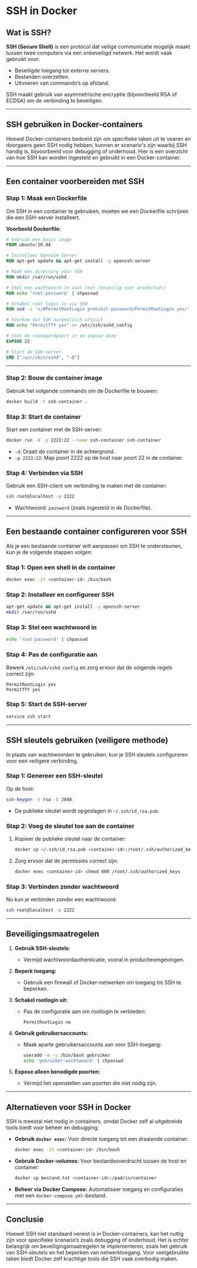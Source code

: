 # SSH in Docker

## Wat is SSH?

**SSH (Secure Shell)** is een protocol dat veilige communicatie mogelijk maakt tussen twee computers via een onbeveiligd netwerk. Het wordt vaak gebruikt voor:

- Beveiligde toegang tot externe servers.
- Bestanden overzetten.
- Uitvoeren van commando’s op afstand.

SSH maakt gebruik van asymmetrische encryptie (bijvoorbeeld RSA of ECDSA) om de verbinding te beveiligen.

---

## SSH gebruiken in Docker-containers

Hoewel Docker-containers bedoeld zijn om specifieke taken uit te voeren en doorgaans geen SSH nodig hebben, kunnen er scenario's zijn waarbij SSH handig is, bijvoorbeeld voor debugging of onderhoud. Hier is een overzicht van hoe SSH kan worden ingesteld en gebruikt in een Docker-container.

---

## Een container voorbereiden met SSH

### Stap 1: Maak een Dockerfile

Om SSH in een container te gebruiken, moeten we een Dockerfile schrijven die een SSH-server installeert.

**Voorbeeld Dockerfile:**

```Dockerfile
# Gebruik een basis image
FROM ubuntu:20.04

# Installeer OpenSSH Server
RUN apt-get update && apt-get install -y openssh-server

# Maak een directory voor SSH
RUN mkdir /var/run/sshd

# Stel een wachtwoord in voor root (onveilig voor productie!)
RUN echo 'root:password' | chpasswd

# Schakel root login in via SSH
RUN sed -i 's/#PermitRootLogin prohibit-password/PermitRootLogin yes/' /etc/ssh/sshd_config

# Voorkom dat SSH automatisch afsluit
RUN echo "PermitTTY yes" >> /etc/ssh/sshd_config

# Stel de standaardpoort in en expose deze
EXPOSE 22

# Start de SSH-server
CMD ["/usr/sbin/sshd", "-D"]
```

---

### Stap 2: Bouw de container image

Gebruik het volgende commando om de Dockerfile te bouwen:

```bash
docker build -t ssh-container .
```

### Stap 3: Start de container

Start een container met de SSH-server:

```bash
docker run -d -p 2222:22 --name ssh-container ssh-container
```

- `-d`: Draait de container in de achtergrond.
- `-p 2222:22`: Map poort 2222 op de host naar poort 22 in de container.

### Stap 4: Verbinden via SSH

Gebruik een SSH-client om verbinding te maken met de container:

```bash
ssh root@localhost -p 2222
```

- Wachtwoord: `password` (zoals ingesteld in de Dockerfile).

---

## Een bestaande container configureren voor SSH

Als je een bestaande container wilt aanpassen om SSH te ondersteunen, kun je de volgende stappen volgen:

### Stap 1: Open een shell in de container

```bash
docker exec -it <container-id> /bin/bash
```

### Stap 2: Installeer en configureer SSH

```bash
apt-get update && apt-get install -y openssh-server
mkdir /var/run/sshd
```

### Stap 3: Stel een wachtwoord in

```bash
echo 'root:password' | chpasswd
```

### Stap 4: Pas de configuratie aan

Bewerk `/etc/ssh/sshd_config` en zorg ervoor dat de volgende regels correct zijn:

```plaintext
PermitRootLogin yes
PermitTTY yes
```

### Stap 5: Start de SSH-server

```bash
service ssh start
```

---

## SSH sleutels gebruiken (veiligere methode)

In plaats van wachtwoorden te gebruiken, kun je SSH sleutels configureren voor een veiligere verbinding.

### Stap 1: Genereer een SSH-sleutel

Op de host:

```bash
ssh-keygen -t rsa -b 2048
```

- De publieke sleutel wordt opgeslagen in `~/.ssh/id_rsa.pub`.

### Stap 2: Voeg de sleutel toe aan de container

1. Kopieer de publieke sleutel naar de container:
    
    ```bash
    docker cp ~/.ssh/id_rsa.pub <container-id>:/root/.ssh/authorized_keys
    ```
    
2. Zorg ervoor dat de permissies correct zijn:
    
    ```bash
    docker exec <container-id> chmod 600 /root/.ssh/authorized_keys
    ```
    

### Stap 3: Verbinden zonder wachtwoord

Nu kun je verbinden zonder een wachtwoord:

```bash
ssh root@localhost -p 2222
```

---

## Beveiligingsmaatregelen

1. **Gebruik SSH-sleutels:**
    
    - Vermijd wachtwoordauthenticatie, vooral in productieomgevingen.
2. **Beperk toegang:**
    
    - Gebruik een firewall of Docker-netwerken om toegang tot SSH te beperken.
3. **Schakel rootlogin uit:**
    
    - Pas de configuratie aan om rootlogin te verbieden:
        
        ```plaintext
        PermitRootLogin no
        ```
        
4. **Gebruik gebruikersaccounts:**
    
    - Maak aparte gebruikersaccounts aan voor SSH-toegang:
        
        ```bash
        useradd -m -s /bin/bash gebruiker
        echo 'gebruiker:wachtwoord' | chpasswd
        ```
        
5. **Expose alleen benodigde poorten:**
    
    - Vermijd het openstellen van poorten die niet nodig zijn.

---

## Alternatieven voor SSH in Docker

SSH is meestal niet nodig in containers, omdat Docker zelf al uitgebreide tools biedt voor beheer en debugging:

- **Gebruik `docker exec`:** Voor directe toegang tot een draaiende container:
    
    ```bash
    docker exec -it <container-id> /bin/bash
    ```
    
- **Gebruik Docker-volumes:** Voor bestandsoverdracht tussen de host en container:
    
    ```bash
    docker cp bestand.txt <container-id>:/pad/in/container
    ```
    
- **Beheer via Docker Compose:** Automatiseer toegang en configuraties met een `docker-compose.yml`-bestand.
    

---

## Conclusie

Hoewel SSH niet standaard vereist is in Docker-containers, kan het nuttig zijn voor specifieke scenario’s zoals debugging of onderhoud. Het is echter belangrijk om beveiligingsmaatregelen te implementeren, zoals het gebruik van SSH-sleutels en het beperken van netwerktoegang. Voor veelgebruikte taken biedt Docker zelf krachtige tools die SSH vaak overbodig maken.